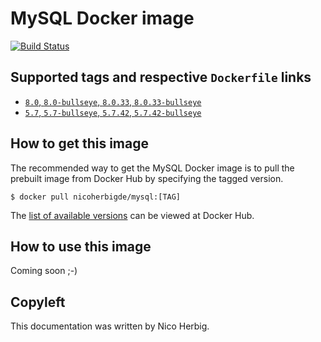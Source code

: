 # MySQL Docker image

[![Build Status](https://github.com/nicoherbigio/docker-mysql/actions/workflows/build-docker-images.yml/badge.svg)](https://github.com/nicoherbigio/docker-mysql/actions/workflows/build-docker-images.yml)

## Supported tags and respective `Dockerfile` links

 * [`8.0`, `8.0-bullseye`, `8.0.33`, `8.0.33-bullseye`](https://github.com/nicoherbigio/docker-mysql/blob/main/8.0/debian/default/Dockerfile)
 * [`5.7`, `5.7-bullseye`, `5.7.42`, `5.7.42-bullseye`](https://github.com/nicoherbigio/docker-mysql/blob/main/5.7/debian/default/Dockerfile)

## How to get this image

The recommended way to get the MySQL Docker image is to pull the prebuilt image from Docker Hub by specifying the tagged version.

```console
$ docker pull nicoherbigde/mysql:[TAG]
```

The [list of available versions](https://hub.docker.com/r/nicoherbigde/mysql/tags) can be viewed at Docker Hub.

## How to use this image

Coming soon ;-)

## Copyleft

This documentation was written by Nico Herbig.
